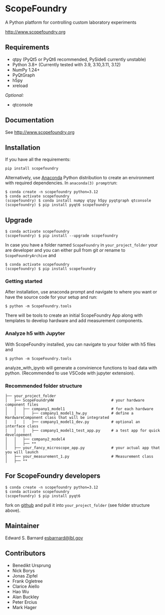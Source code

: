 ScopeFoundry
============

A Python platform for controlling custom laboratory 
experiments

<http://www.scopefoundry.org>


Requirements
------------

* qtpy (PyQt5 or PyQt6 recommended, PySide6 currently unstable)
* Python 3.8+ (Currently tested with 3.9, 3.10,3.11, 3.12)
* NumPy 1.24+
* PyQtGraph
* h5py
* xreload

_Optional:_

* qtconsole

Documentation
-------------

See <http://www.scopefoundry.org>

Installation
------------

If you have all the requirements:

```
pip install scopefoundry
```

Alternatively, use [Anaconda]([https://www.anaconda.com/download/success) Python distribution to create an environment with required dependencies. In `anaconda(3) prompt`run:

```
$ conda create -n scopefoundry python=3.12
$ conda activate scopefoundry
(scopefoundry) $ conda install numpy qtpy h5py pyqtgraph qtconsole
(scopefoundry) $ pip install pyqt6 scopefoundry
```

Upgrade
-------

```
$ conda activate scopefoundry
(scopefoundry) $ pip install --upgrade scopefoundry
```

In case you have a folder named `ScopeFoundry` in `your_project_folder` your are developer and you can either pull from git *or* rename to `ScopeFoundryArchive` and

```
$ conda activate scopefoundry
(scopefoundry) $ pip install scopefoundry
```

### Getting started

After installation, use anaconda prompt and navigate to where you want or have the source code for your setup and run:

```
$ python -m ScopeFoundry.tools
```

There will be tools to create an initial ScopeFoundry App along with templates to develop hardware and add measurement components.

### Analyze h5 with Jupyter

With ScopeFoundry installed, you can navigate to your folder with h5 files and

```
$ python -m ScopeFoundry.tools
```

analyze_with_ipynb will generate a convinience functions to load data with python. (Recommended to use VSCode with jupyter extension).




### Recommended folder structure

```
├── your_project_folder
│   ├── ScopeFoundryHW   						# your hardware component files
│   │	├── company1_model1						# for each hardware
│   │	│	├── company1_model1_hw.py			# define a HardwareComponent class that will be integrated
│   │	│	├── company1_model1_dev.py			# optional an interface class 
│   │	│	├── company1_model1_test_app.py		# a test app for quick developement
│   │	├── company2_model4
│   │	├── **
│   ├── your_fancy_microscope_app.py 			# your actual app that you will launch
│   ├── your_measurement_1.py				    # Measurement class 
│   ├── **
```









For ScopeFoundry developers
---------------

```
$ conda create -n scopefoundry python=3.12
$ conda activate scopefoundry
(scopefoundry) $ pip install pyqt6
```

fork on [github](https://github.com/ScopeFoundry/ScopeFoundry) and pull it into `your_project_folder` (see folder structure above).


Maintainer
----------

Edward S. Barnard <esbarnard@lbl.gov>

Contributors
------------

* Benedikt Ursprung
* Nick Borys
* Jonas Zipfel
* Frank Ogletree
* Clarice Aiello
* Hao Wu
* Alan Buckley
* Peter Ercius
* Mark Hager
